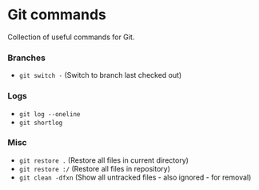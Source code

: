 # Git commands

Collection of useful commands for Git.

### Branches

- `git switch -` (Switch to branch last checked out)

### Logs

- `git log --oneline`
- `git shortlog`

### Misc

- `git restore .` (Restore all files in current directory)
- `git restore :/` (Restore all files in repository)
- `git clean -dfxn` (Show all untracked files - also ignored - for removal)
